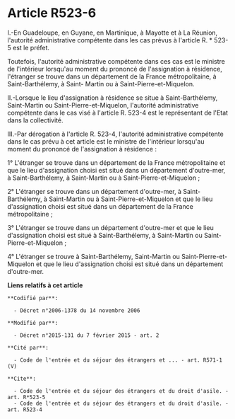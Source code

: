 # Article R523-6

I.-En Guadeloupe, en Guyane, en Martinique, à Mayotte et à La Réunion, l'autorité administrative compétente dans les cas
prévus à l'article R. * 523-5 est le préfet. 

Toutefois, l'autorité administrative compétente dans ces cas est le ministre de l'intérieur lorsqu'au moment du prononcé de
l'assignation à résidence, l'étranger se trouve dans un département de la France métropolitaine, à Saint-Barthélemy, à Saint-
Martin ou à Saint-Pierre-et-Miquelon. 

II.-Lorsque le lieu d'assignation à résidence se situe à Saint-Barthélemy, Saint-Martin ou Saint-Pierre-et-Miquelon,
l'autorité administrative compétente dans le cas visé à l'article R. 523-4 est le représentant de l'Etat dans la
collectivité. 

III.-Par dérogation à l'article R. 523-4, l'autorité administrative compétente dans le cas prévu à cet article est le
ministre de l'intérieur lorsqu'au moment du prononcé de l'assignation à résidence : 

1° L'étranger se trouve dans un département de la France métropolitaine et que le lieu d'assignation choisi est situé dans un
département d'outre-mer, à Saint-Barthélemy, à Saint-Martin ou à Saint-Pierre-et-Miquelon ; 

2° L'étranger se trouve dans un département d'outre-mer, à Saint-Barthélemy, à Saint-Martin ou à Saint-Pierre-et-Miquelon et
que le lieu d'assignation choisi est situé dans un département de la France métropolitaine ; 

3° L'étranger se trouve dans un département d'outre-mer et que le lieu d'assignation choisi est situé à Saint-Barthélemy, à
Saint-Martin ou Saint-Pierre-et-Miquelon ; 

4° L'étranger se trouve à Saint-Barthélemy, Saint-Martin ou Saint-Pierre-et-Miquelon et que le lieu d'assignation choisi est
situé dans un département d'outre-mer.

**Liens relatifs à cet article**

	**Codifié par**:

	  - Décret n°2006-1378 du 14 novembre 2006

	**Modifié par**:

	  - Décret n°2015-131 du 7 février 2015 - art. 2

	**Cité par**:

	  - Code de l'entrée et du séjour des étrangers et ... - art. R571-1 (V)

	**Cite**:

	  - Code de l'entrée et du séjour des étrangers et du droit d'asile. - art. R*523-5
	  - Code de l'entrée et du séjour des étrangers et du droit d'asile. - art. R523-4
